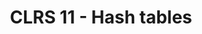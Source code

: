 ---
title: "CLRS 11 - Hash tables"
published: true
morea_id: reading-cormen-11
morea_summary: "Direct address tables, hash tables, hash functions, and open addressing"
morea_type: reading
morea_sort_order: 6
morea_url: http://mitpress.mit.edu/books/introduction-algorithms
morea_labels:
 - Textbook
 - 23 pages
---